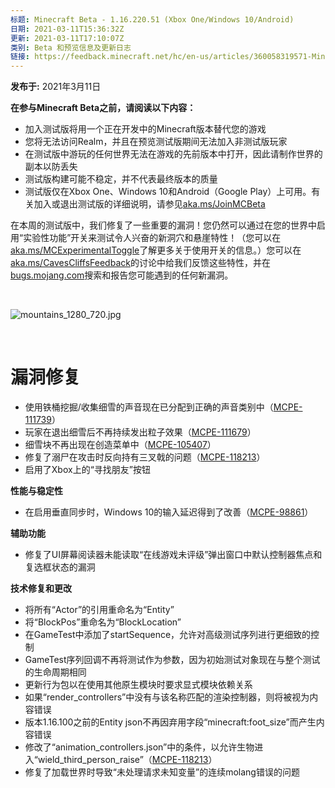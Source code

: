 ```yaml
---
标题: Minecraft Beta - 1.16.220.51 (Xbox One/Windows 10/Android)
日期: 2021-03-11T15:36:32Z
更新: 2021-03-11T17:10:07Z
类别: Beta 和预览信息及更新日志
链接: https://feedback.minecraft.net/hc/en-us/articles/360058319571-Minecraft-Beta-1-16-220-51-Xbox-One-Windows-10-Android
---
```


**发布于:** 2021年3月11日

**在参与Minecraft Beta之前，请阅读以下内容：**

- 加入测试版将用一个正在开发中的Minecraft版本替代您的游戏
- 您将无法访问Realm，并且在预览测试版期间无法加入非测试版玩家
- 在测试版中游玩的任何世界无法在游戏的先前版本中打开，因此请制作世界的副本以防丢失
- 测试版构建可能不稳定，并不代表最终版本的质量
- 测试版仅在Xbox One、Windows 10和Android（Google Play）上可用。有关加入或退出测试版的详细说明，请参见[aka.ms/JoinMCBeta](https://aka.ms/JoinMCBeta)

在本周的测试版中，我们修复了一些重要的漏洞！您仍然可以通过在您的世界中启用“实验性功能”开关来测试令人兴奋的新洞穴和悬崖特性！（您可以在[aka.ms/MCExperimentalToggle](https://aka.ms/MCExperimentalToggle)了解更多关于使用开关的信息。）您可以在[aka.ms/CavesCliffsFeedback](https://aka.ms/CavesCliffsFeedback)的讨论中给我们反馈这些特性，并在[bugs.mojang.com](https://bugs.mojang.com/)搜索和报告您可能遇到的任何新漏洞。

 

![mountains_1280_720.jpg](https://feedback.minecraft.net/hc/article_attachments/360088994311/mountains_1280_720.jpg)

 

# 漏洞修复

- 使用铁桶挖掘/收集细雪的声音现在已分配到正确的声音类别中（[MCPE-111739](https://bugs.mojang.com/browse/MCPE-111739)）
- 玩家在退出细雪后不再持续发出粒子效果（[MCPE-111679](https://bugs.mojang.com/browse/MCPE-111679)）
- 细雪块不再出现在创造菜单中（[MCPE-105407](https://bugs.mojang.com/browse/MCPE-105407)）
- 修复了溺尸在攻击时反向持有三叉戟的问题（[MCPE-118213](https://bugs.mojang.com/browse/MCPE-118213)）
- 启用了Xbox上的“寻找朋友”按钮

**性能与稳定性**

- 在启用垂直同步时，Windows 10的输入延迟得到了改善（[MCPE-98861](https://bugs.mojang.com/browse/MCPE-98861)）

**辅助功能**

- 修复了UI屏幕阅读器未能读取“在线游戏未评级”弹出窗口中默认控制器焦点和复选框状态的漏洞

**技术修复和更改**

- 将所有“Actor”的引用重命名为“Entity”
- 将“BlockPos”重命名为“BlockLocation”
- 在GameTest中添加了startSequence，允许对高级测试序列进行更细致的控制
- GameTest序列回调不再将测试作为参数，因为初始测试对象现在与整个测试的生命周期相同
- 更新行为包以在使用其他原生模块时要求显式模块依赖关系
- 如果“render_controllers”中没有与该名称匹配的渲染控制器，则将被视为内容错误
- 版本1.16.100之前的Entity json不再因弃用字段“minecraft:foot_size”而产生内容错误
- 修改了“animation_controllers.json”中的条件，以允许生物进入“wield_third_person_raise”（[MCPE-118213](https://bugs.mojang.com/browse/MCPE-118213)）
- 修复了加载世界时导致“未处理请求未知变量”的连续molang错误的问题